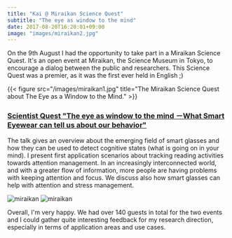 ```yaml
---
title: "Kai @ Miraikan Science Quest"
subtitle: "The eye as window to the mind"
date: 2017-08-20T16:20:01+09:00
image: "images/miraikan2.jpg"
---
```


On the 9th August I had the opportunity to take part in a Miraikan Science Quest.
It's an open event at Miraikan, the Science Museum in Tokyo, to encourage
a dialog between the public and researchers. This Science Quest was a premier,
as it was the first ever held in English ;)
<!--more-->

{{< figure src="/images/miraikan1.jpg" title="The Miraikan Science Quest about The Eye as a Window to the Mind." >}}

### [Scientist Quest "The eye as window to the mind －What Smart Eyewear can tell us about our behavior"](http://www.miraikan.jst.go.jp/en/event/1707121121662.html)

The talk gives an overview about the emerging field of smart glasses and how they can be used to detect cognitive states (what is going on in your mind). I present first application scenarios about tracking reading activities towards attention management. In an increasingly interconnected world, and with a greater flow of information, more people are having problems with keeping attention and focus. We discuss also how smart glasses can help with attention and stress management.

![miraikan](/images/miraikan2.jpg)
![miraikan](/images/miraikan3.jpg)


Overall, I'm very happy. We had over 140 guests in total for the two events
and I could gather quite interesting feedback for my research direction,
especially in terms of application areas and use cases.
